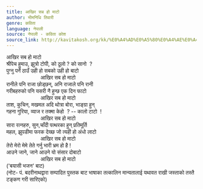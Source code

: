 ```yaml
---
title: आखिर सब हो माटो
author: भीमनिधि तिवारी
genre: कविता
language: नेपाली
source: नेपाली - कविता कोश
source_link: http://kavitakosh.org/kk/%E0%A4%AD%E0%A5%80%E0%A4%AE%E0%A4%A8%E0%A4%BF%E0%A4%A7%E0%A4%BF_%E0%A4%A4%E0%A4%BF%E0%A4%B5%E0%A4%BE%E0%A4%B0%E0%A5%80
---
```


आखिर सब हो माटो  
श्रीपेच हुमाउ, झुत्रो टोपी, को ठूलो ? को सानो  ?  
पुग्नु पर्ने ठाउँ उही हो सबको उही हो बाटो  
                       आखिर सब हो माटो  
रानीले पनि राजा छोड्छन्, अनि राजाले पनि रानी  
गरीबहरुको पनि यसरी नै हुन्छ एक दिन फाटो  
                       आखिर सब हो माटो  
ताश, कुचिन, मखमल अदि थोत्रा बोरा, भाङ्ग्रा हुन्  
गहना गुरिया, व्याज र तक्मा केहो  ? -- कालो टाटो  !  
                       आखिर सब हो माटो  
सारा रत्नहरु, सुन,चाँदी पत्थरका हुन् प्रतिमूर्ति  
महल, झुपडीमा फरक देख्छ जो त्यही हो अंधो लाटो  
                       आखिर सब हो माटो  
तेरो मेरो मेमे तेते गर्नु भारी भ्रम हो है !  
आउने जाने, जाने आउने यो संसार दोबाटो  
                       आखिर सब हो माटो  
('बयासी भजन' बाट)  
(नोट- पं. बदरीनाथद्वारा सम्पादित पुस्तक बाट भाषाका तत्कालिन मान्यतालाई यथावत राखी जस्ताको तस्तै टङ्कण गरी सारिएको)
